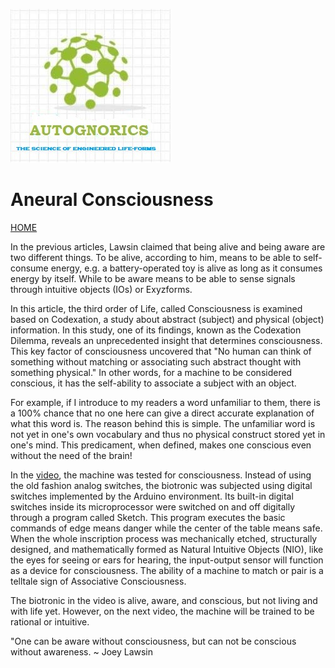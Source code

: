 ![Autognorics](gnorics.jpg)
# Aneural Consciousness 
[HOME](https://autognorics.github.io/) 

In the previous articles, Lawsin claimed that being alive and being aware are two different things. To be alive, according to him, means to be able to self-consume energy, e.g. a battery-operated toy is alive as long as it consumes energy by itself. While to be aware means to be able to sense signals through intuitive objects (IOs) or Exyzforms. 

In this article, the third order of Life, called Consciousness is examined based on Codexation, a study about abstract (subject) and physical (object) information. In this study, one of its findings, known as the Codexation Dilemma, reveals an unprecedented insight that determines consciousness. This key factor of consciousness uncovered that "No human can think of something without matching or associating such abstract thought with something physical." In other words, for a machine to be considered conscious, it has the self-ability to associate a subject with an object.  

For example, if I introduce to my readers a word unfamiliar to them,  there is a 100% chance that no one here can give a direct accurate explanation of what this word is. The reason behind this is simple. The unfamiliar word is not yet in one's own vocabulary and thus no physical construct stored yet in one's mind. This predicament, when defined, makes one conscious even without the need of the brain!

In the [video](https://www.youtube.com/watch?v=QoYvR7LgpU4&feature=emb_title), the machine was tested for consciousness. Instead of using the old fashion analog switches, the biotronic was subjected using digital switches implemented by the Arduino environment. Its built-in digital switches inside its microprocessor were switched on and off digitally through a program called Sketch. This program executes the basic commands of edge means danger while the center of the table means safe. When the whole inscription process was mechanically etched, structurally designed, and mathematically formed as Natural Intuitive Objects (NIO), like the eyes for seeing or ears for hearing, the input-output sensor will function as a device for consciousness. The ability of a machine to match or pair is a telltale sign of Associative Consciousness.

The biotronic in the video is alive, aware, and conscious, but not living and with life yet. However, on the next video, the machine will be trained to be rational or intuitive.


"One can be aware without consciousness, but can not be conscious without awareness.
~ Joey Lawsin
